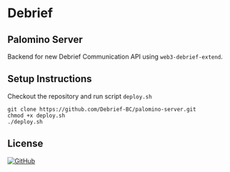# Debrief

## Palomino Server
Backend for new Debrief Communication API using `web3-debrief-extend`.

## Setup Instructions
Checkout the repository and run script `deploy.sh`
```
git clone https://github.com/Debrief-BC/palomino-server.git
chmod +x deploy.sh
./deploy.sh
```

## License

[![GitHub](https://img.shields.io/github/license/Debrief-BC/palomino-server.svg)](https://github.com/Debrief-BC/palomino-server/blob/master/LICENSE)
